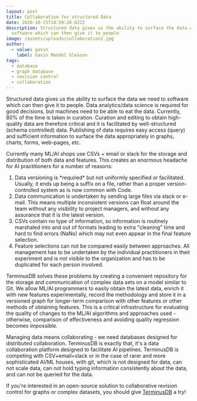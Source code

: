 ```yaml
---
layout: post
title: Collaboration for structured Data
date: 2020-10-15T14:59:28.622Z
description: Structured data gives us the ability to surface the data we need to
  software which can then give it to people
image: /assets/uploads/collaboration2.jpg
author:
  - value: gavin
    label: Gavin Mendel Gleason
tags:
  - database
  - graph database
  - revision control
  - collaboration
---
```

Structured data gives us the ability to surface the data we need to software which can then give it to people. Data analytics/data science is required for good decisions, but machines need to be able to eat the data. Currently, 80% of the time is taken in curation. Curation and editing to obtain high-quality data are therefore critical and it is facilitated by well-structured (schema controlled) data. Publishing of data requires easy access (query) and sufficient information to surface the data appropriately in graphs, charts, forms, web-pages, etc.

Currently many ML/AI shops use CSVs + email or slack for the storage and distribution of both data and features. This creates an enormous headache for AI practitioners for a number of reasons:

1.  Data versioning is \*required\* but not uniformly specified or facilitated. Usually, it ends up being a suffix on a file, rather than a proper version-controlled system as is now common with Code.
2. Data communication is undertaken by sending large files via slack or e-mail. This means multiple inconsistent versions can float around the team without any visibility to project managers, and without any assurance that it is the latest version.
3.  CSVs contain no type of information, so information is routinely marshaled into and out of formats leading to extra "cleaning" time and hard to find errors (NaNs) which may not even appear in the final feature selection.
4.  Feature selections can not be compared easily between approaches. All management has to be undertaken by the individual practitioners in their experiment and is not visible to the organization and has to be duplicated for each person involved.

TerminusDB solves these problems by creating a convenient repository for the storage and communication of complex data sets on a model similar to Git. We allow ML/AI programmers to easily obtain the latest data, enrich it with new features experimentally, record the methodology and store it in a versioned graph for longer-term comparison with other features or other methods of obtaining features. This is a critical infrastructure for evaluating the quality of changes to the ML/AI algorithms and approaches used - otherwise, comparison of effectiveness and avoiding quality regression becomes impossible.

Managing data means collaborating - we need databases designed for distributed collaboration. TerminusDB is exactly that, it's a data collaboration platform designed to facilitate AI pipelines. TerminusDB is competing with CSV+email+slack or in the case of rarer and more sophisticated AI/ML houses, with git, which is not designed for data, can not scale data, can not hold typing information consistently about the data, and can not be queried for the data.

If you're interested in an open-source solution to collaborative revision control for graphs or complex datasets, you should give [TerminusDB](https://terminusdb.com/) a try!
